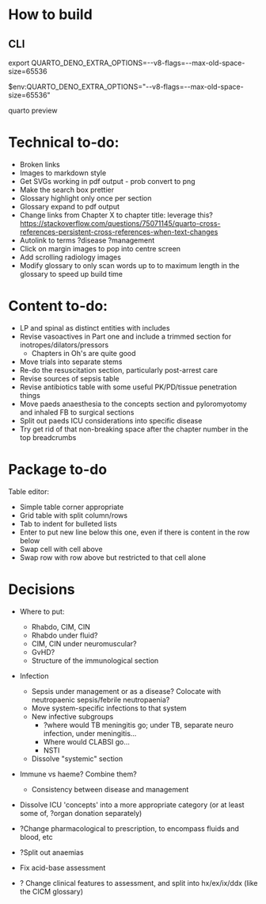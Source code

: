 # How to build
## CLI
export QUARTO_DENO_EXTRA_OPTIONS=--v8-flags=--max-old-space-size=65536

$env:QUARTO_DENO_EXTRA_OPTIONS="--v8-flags=--max-old-space-size=65536"

quarto preview

# Technical to-do:

* Broken links
* Images to markdown style
* Get SVGs working in pdf output - prob convert to png
* Make the search box prettier
* Glossary highlight only once per section
* Glossary expand to pdf output
* Change links from Chapter X to chapter title: leverage this? https://stackoverflow.com/questions/75071145/quarto-cross-references-persistent-cross-references-when-text-changes
* Autolink to terms ?disease ?management
* Click on margin images to pop into centre screen
* Add scrolling radiology images
* Modify glossary to only scan words up to to maximum length in the glossary to speed up build time


# Content to-do:

* LP and spinal as distinct entities with includes
* Revise vasoactives in Part one and include a trimmed section for inotropes/dilators/pressors
	* Chapters in Oh's are quite good
* Move trials into separate stems
* Re-do the resuscitation section, particularly post-arrest care
* Revise sources of sepsis table
* Revise antibiotics table with some useful PK/PD/tissue penetration things
* Move paeds anaesthesia to the concepts section and pyloromyotomy and inhaled FB to surgical sections
* Split out paeds ICU considerations into specific disease
* Try get rid of that non-breaking space after the chapter number in the top breadcrumbs


# Package to-do

Table editor:

* Simple table corner appropriate
* Grid table with split column/rows
* Tab to indent for bulleted lists
* Enter to put new line below this one, even if there is content in the row below
* Swap cell with cell above
* Swap row with row above but restricted to that cell alone


# Decisions

* Where to put:
	* Rhabdo, CIM, CIN
	* Rhabdo under fluid?
	* CIM, CIN under neuromuscular?
	* GvHD?
	* Structure of the immunological section

* Infection
	* Sepsis under management or as a disease? Colocate with neutropaenic sepsis/febrile neutropaenia?
	* Move system-specific infections to that system
	* New infective subgroups
		* ?where would TB meningitis go; under TB, separate neuro infection, under meningitis...
		* Where would CLABSI go...
		* NSTI
	* Dissolve "systemic" section
* Immune vs haeme? Combine them?
	* Consistency between disease and management

* Dissolve ICU 'concepts' into a more appropriate category (or at least some of, ?organ donation separately)

* ?Change pharmacological to prescription, to encompass fluids and blood, etc

* ?Split out anaemias

* Fix acid-base assessment


* ? Change clinical features to assessment, and split into hx/ex/ix/ddx (like the CICM glossary)